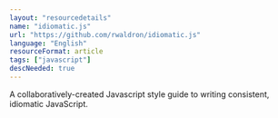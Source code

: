 ```yaml
---
layout: "resourcedetails"
name: "idiomatic.js"
url: "https://github.com/rwaldron/idiomatic.js"
language: "English"
resourceFormat: article
tags: ["javascript"]
descNeeded: true
---
```


A collaboratively-created Javascript style guide to writing consistent, idiomatic JavaScript.